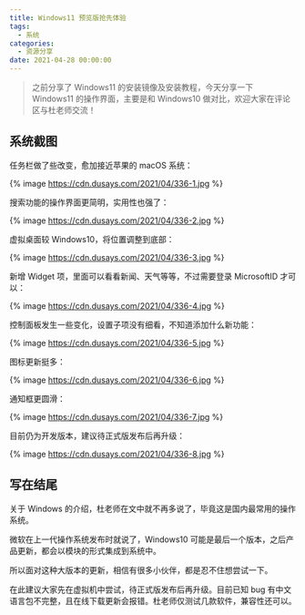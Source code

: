 ```yaml
---
title: Windows11 预览版抢先体验
tags:
  - 系统
categories:
  - 资源分享
date: 2021-04-28 00:00:00
---
```


> 之前分享了 Windows11 的安装镜像及安装教程，今天分享一下 Windows11 的操作界面，主要是和 Windows10 做对比，欢迎大家在评论区与杜老师交流！

<!-- more -->

## 系统截图

任务栏做了些改变，愈加接近苹果的 macOS 系统：

{% image https://cdn.dusays.com/2021/04/336-1.jpg %}

搜索功能的操作界面更简明，实用性也强了：

{% image https://cdn.dusays.com/2021/04/336-2.jpg %}

虚拟桌面较 Windows10，将位置调整到底部：

{% image https://cdn.dusays.com/2021/04/336-3.jpg %}

新增 Widget 项，里面可以看看新闻、天气等等，不过需要登录 MicrosoftID 才可以：

{% image https://cdn.dusays.com/2021/04/336-4.jpg %}

控制面板发生一些变化，设置子项没有细看，不知道添加什么新功能：

{% image https://cdn.dusays.com/2021/04/336-5.jpg %}

图标更新挺多：

{% image https://cdn.dusays.com/2021/04/336-6.jpg %}

通知框更圆滑：

{% image https://cdn.dusays.com/2021/04/336-7.jpg %}

目前仍为开发版本，建议待正式版发布后再升级：

{% image https://cdn.dusays.com/2021/04/336-8.jpg %}

## 写在结尾

关于 Windows 的介绍，杜老师在文中就不再多说了，毕竟这是国内最常用的操作系统。

微软在上一代操作系统发布时就说了，Windows10 可能是最后一个版本，之后产品更新，都会以模块的形式集成到系统中。

所以面对这种大版本的更新，相信有很多小伙伴，都是忍不住想尝试一下。

在此建议大家先在虚拟机中尝试，待正式版发布后再升级。目前已知 bug 有中文语言包不完整，且在线下载更新会报错。杜老师仅测试几款软件，兼容性还可以。
